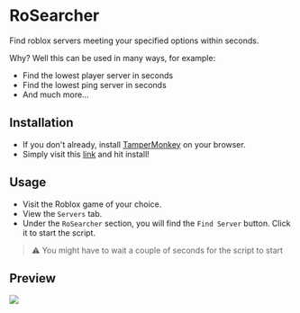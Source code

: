 # RoSearcher
Find roblox servers meeting your specified options within seconds.

Why? Well this can be used in many ways, for example:
- Find the lowest player server in seconds
- Find the lowest ping server in seconds
- And much more...

## Installation
- If you don't already, install [TamperMonkey](https://www.tampermonkey.net/) on your browser.
- Simply visit this [link](https://greasyfork.org/en/scripts/430402-rosearcher) and hit install!

## Usage
- Visit the Roblox game of your choice.
- View the `Servers` tab.
- Under the `RoSearcher` section, you will find the `Find Server` button. Click it to start the script.
> :warning: You might have to wait a couple of seconds for the script to start

## Preview

![](https://i.imgur.com/LxmfZbg.png)
